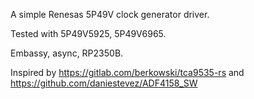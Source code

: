 A simple Renesas 5P49V clock generator driver.

Tested with 5P49V5925, 5P49V6965.

Embassy, async, RP2350B.

Inspired by https://gitlab.com/berkowski/tca9535-rs and https://github.com/daniestevez/ADF4158_SW
